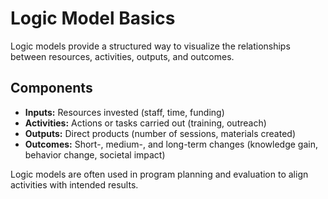 # Logic Model Basics

Logic models provide a structured way to visualize the relationships between resources, activities, outputs, and outcomes.

## Components
- **Inputs:** Resources invested (staff, time, funding)
- **Activities:** Actions or tasks carried out (training, outreach)
- **Outputs:** Direct products (number of sessions, materials created)
- **Outcomes:** Short-, medium-, and long-term changes (knowledge gain, behavior change, societal impact)

Logic models are often used in program planning and evaluation to align activities with intended results.
